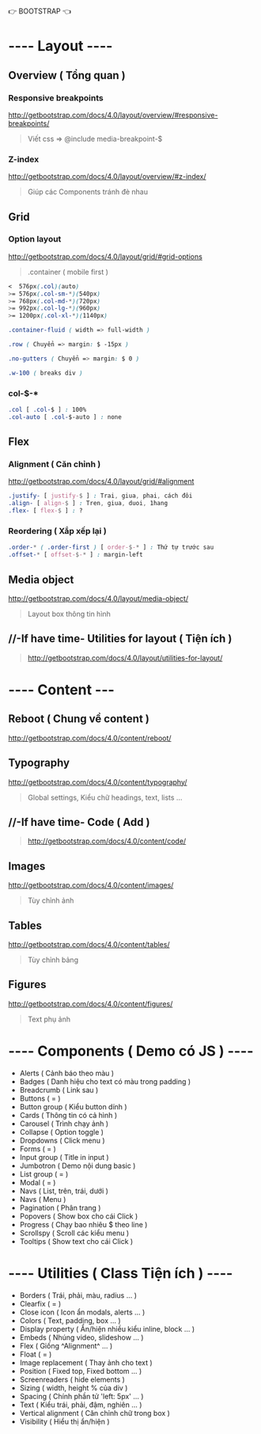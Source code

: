 👉 BOOTSTRAP 👈

# ---- Layout ----
## Overview ( Tổng quan )
### Responsive breakpoints
http://getbootstrap.com/docs/4.0/layout/overview/#responsive-breakpoints/

> Viết css => @include media-breakpoint-$

### Z-index
http://getbootstrap.com/docs/4.0/layout/overview/#z-index/

> Giúp các Components tránh đè nhau

## Grid
### Option layout
http://getbootstrap.com/docs/4.0/layout/grid/#grid-options

> .container ( mobile first )
```css
<  576px(.col)(auto)
>= 576px(.col-sm-*)(540px)
>= 768px(.col-md-*)(720px)
>= 992px(.col-lg-*)(960px)
>= 1200px(.col-xl-*)(1140px)

.container-fluid ( width => full-width )

.row ( Chuyển => margin: $ -15px )

.no-gutters ( Chuyển => margin: $ 0 )

.w-100 ( breaks div )
```
### col-$-*
```css
.col [ .col-$ ] : 100%
.col-auto [ .col-$-auto ] : none
```
## Flex
### Alignment ( Căn chỉnh )
http://getbootstrap.com/docs/4.0/layout/grid/#alignment
```css
.justify- [ justify-$ ] : Trai, giua, phai, cách đôi
.align- [ align-$ ] : Tren, giua, duoi, 1hang
.flex- [ flex-$ ] : ?
```
### Reordering ( Xắp xếp lại )
```css
.order-* ( .order-first ) [ order-$-* ] : Thứ tự trước sau
.offset-* [ offset-$-* ] : margin-left
```
## Media object
http://getbootstrap.com/docs/4.0/layout/media-object/

> Layout box thông tin hình

## //-If have time- Utilities for layout ( Tiện ích )
> http://getbootstrap.com/docs/4.0/layout/utilities-for-layout/

# ---- Content ---
## Reboot ( Chung về content )
http://getbootstrap.com/docs/4.0/content/reboot/

## Typography
http://getbootstrap.com/docs/4.0/content/typography/

> Global settings, Kiểu chữ headings, text, lists ...

## //-If have time- Code ( Add )
> http://getbootstrap.com/docs/4.0/content/code/

## Images
http://getbootstrap.com/docs/4.0/content/images/

> Tùy chỉnh ảnh

## Tables
http://getbootstrap.com/docs/4.0/content/tables/

> Tùy chỉnh bảng

## Figures
http://getbootstrap.com/docs/4.0/content/figures/

> Text phụ ảnh

# ---- Components ( Demo có JS ) ----

+ Alerts ( Cảnh báo theo màu )
+ Badges ( Danh hiệu cho text có màu trong padding )
+ Breadcrumb ( Link sau )
+ Buttons ( = )
+ Button group ( Kiểu button dính )
+ Cards ( Thông tin có cả hình )
+ Carousel ( Trình chạy ảnh )
+ Collapse ( Option toggle )
+ Dropdowns ( Click menu )
+ Forms ( = )
+ Input group ( Title in input )
+ Jumbotron ( Demo nội dung basic )
+ List group ( = )
+ Modal ( = )
+ Navs ( List, trên, trái, dưới )
+ Navs ( Menu )
+ Pagination ( Phân trang )
+ Popovers ( Show box cho cái Click )
+ Progress ( Chạy bao nhiêu $ theo line )
+ Scrollspy ( Scroll các kiểu menu )
+ Tooltips ( Show text cho cái Click )

# ---- Utilities ( Class Tiện ích ) ----

+ Borders ( Trái, phải, màu, radius ... )
+ Clearfix ( = )
+ Close icon ( Icon ẩn modals, alerts ... )
+ Colors ( Text, padding, box ... )
+ Display property ( Ẩn/hiện nhiều kiểu inline, block ... )
+ Embeds ( Nhúng video, slideshow ... )
+ Flex ( Giống ^Alignment^ ... )
+ Float ( = )
+ Image replacement ( Thay ảnh cho text )
+ Position ( Fixed top, Fixed bottom ... )
+ Screenreaders ( hide elements )
+ Sizing ( width, height % của div )
+ Spacing ( Chính phần tử 'left: 5px' ... )
+ Text ( Kiểu trái, phải, đậm, nghiên ... )
+ Vertical alignment ( Căn chỉnh chữ trong box )
+ Visibility ( Hiểu thị ẩn/hiện )